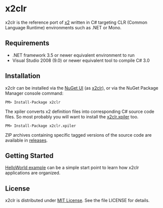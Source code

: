 x2clr
=====

x2clr is the reference port of [x2](https://github.com/jaykang920/x2) written in
C# targeting CLR (Common Language Runtime) environments such as .NET or Mono.

Requirements
------------

* .NET framework 3.5 or newer equivalent environment to run
* Visual Studio 2008 (9.0) or newer equivalent tool to compile C# 3.0

Installation
------------

x2clr can be installed via the [NuGet UI](https://docs.nuget.org/consume/package-manager-dialog) (as [x2clr](https://www.nuget.org/packages/x2clr)), or via the NuGet Package Manager console command:

    PM> Install-Package x2clr

The xpiler converts x2 definition files into corresponding C# source code files. So most probably you will want to install the [x2clr.xpiler](https://www.nuget.org/packages/x2clr.xpiler) too.

    PM> Install-Package x2clr.xpiler

ZIP archives containing specific tagged versions of the source code are available in [releases](https://github.com/jaykang920/x2clr/releases).

Getting Started
---------------

[HelloWorld example](https://github.com/jaykang920/x2clr/wiki/HelloWorld-Example) can be a simple start point to learn how x2clr applications are organized.

License
-------

x2clr is distributed under [MIT License](http://opensource.org/licenses/MIT).
See the file LICENSE for details.
